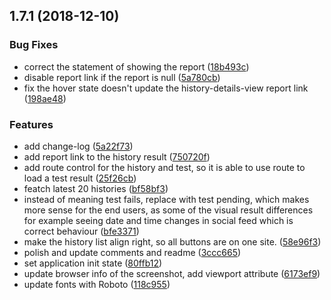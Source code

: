 <a name="1.7.1"></a>
## 1.7.1 (2018-12-10)


### Bug Fixes

* correct the statement of showing the report ([18b493c](https://github.com/jaceyshome/regression-client/commit/18b493c))
* disable report link if the report is null ([5a780cb](https://github.com/jaceyshome/regression-client/commit/5a780cb))
* fix the hover state doesn't update the history-details-view report link ([198ae48](https://github.com/jaceyshome/regression-client/commit/198ae48))


### Features

* add change-log ([5a22f73](https://github.com/jaceyshome/regression-client/commit/5a22f73))
* add report link to the history result ([750720f](https://github.com/jaceyshome/regression-client/commit/750720f))
* add route control for the history and test, so it is able to use route to load a test result ([25f26cb](https://github.com/jaceyshome/regression-client/commit/25f26cb))
* featch latest 20 histories ([bf58bf3](https://github.com/jaceyshome/regression-client/commit/bf58bf3))
* instead of meaning test fails, replace with test pending, which makes more sense for the end users, as some of the visual result differences for example seeing date and time changes in social feed which is correct behaviour  ([bfe3371](https://github.com/jaceyshome/regression-client/commit/bfe3371))
* make the history list align right, so all buttons are on one site. ([58e96f3](https://github.com/jaceyshome/regression-client/commit/58e96f3))
* polish and update comments and readme ([3ccc665](https://github.com/jaceyshome/regression-client/commit/3ccc665))
* set application init state ([80ffb12](https://github.com/jaceyshome/regression-client/commit/80ffb12))
* update browser info of the screenshot, add viewport attribute ([6173ef9](https://github.com/jaceyshome/regression-client/commit/6173ef9))
* update fonts with Roboto ([118c955](https://github.com/jaceyshome/regression-client/commit/118c955))




